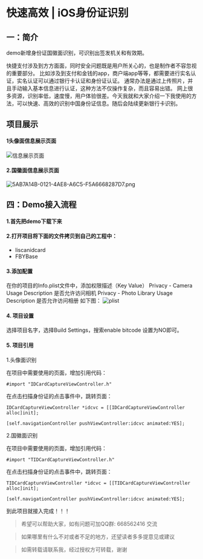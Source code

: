 # 快速高效 | iOS身份证识别

## 一：简介

demo新增身份证国徽面识别，可识别出签发机关和有效期。

快捷支付涉及到方方面面，同时安全问题既是用户所关心的，也是制作者不容忽视的重要部分。
比如涉及到支付和金钱的app，商户端app等等，都需要进行实名认证，实名认证可以通过银行卡认证和身份证认证。
通常办法是通过上传照片，并且手动输入基本信息进行认证，这种方法不仅操作复杂，而且容易出错。
网上很多资源，识别率低，速度慢，用户体验很差。今天我就和大家介绍一下我使用的方法，可以快速、高效的识别中国身份证信息。随后会陆续更新银行卡识别。

## 项目展示

#### 1头像面信息展示页面

![信息展示页面](http://upload-images.jianshu.io/upload_images/2829694-a58987dfb8a196b1.png?imageMogr2/auto-orient/strip%7CimageView2/2/w/1240)

#### 2.国徽面信息展示页面

![5AB7A14B-0121-4AE8-A6C5-F5A6668287D7.png](http://upload-images.jianshu.io/upload_images/2829694-d928d98355e25059.png?imageMogr2/auto-orient/strip%7CimageView2/2/w/1240)

## 四：Demo接入流程

#### 1.首先把demo下载下来

#### 2.打开项目将下面的文件拷贝到自己的工程中：
* liscanidcard
* FBYBase

#### 3.添加配置

在你的项目的Info.plist文件中，添加权限描述（Key   Value）
Privacy - Camera Usage Description 是否允许访问相机
Privacy - Photo Library Usage Description 是否允许访问相册
如下图：
![plist](https://user-gold-cdn.xitu.io/2018/1/2/160b57cc1a6b2c9d?w=1136&h=804&f=png&s=173122)

#### 4. 项目设置

选择项目名字，选择Build Settings，搜索enable bitcode 设置为NO即可。


#### 5. 项目引用

1.头像面识别

在项目中需要使用的页面，增加引用代码：
```
#import "IDCardCaptureViewController.h"
```
在点击扫描身份证的点击事件中，跳转页面：
```
IDCardCaptureViewController *idcvc = [[IDCardCaptureViewController alloc]init];
    
[self.navigationController pushViewController:idcvc animated:YES];
```

2.国徽面识别

在项目中需要使用的页面，增加引用代码：
```
#import "TIDCardCaptureViewController.h"
```
在点击扫描身份证的点击事件中，跳转页面：
```
TIDCardCaptureViewController *idcvc = [[TIDCardCaptureViewController alloc]init];
    
[self.navigationController pushViewController:idcvc animated:YES];
```
到此项目就接入完成！！！

> 希望可以帮助大家，如有问题可加QQ群: 668562416 交流

> 如果哪里有什么不对或者不足的地方，还望读者多多提意见或建议

> 如需转载请联系我，经过授权方可转载，谢谢
